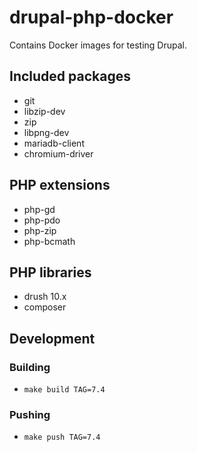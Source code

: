 # drupal-php-docker

Contains Docker images for testing Drupal.

## Included packages

- git
- libzip-dev
- zip
- libpng-dev
- mariadb-client
- chromium-driver

## PHP extensions

- php-gd
- php-pdo
- php-zip
- php-bcmath

## PHP libraries

- drush 10.x
- composer

## Development

### Building

- `make build TAG=7.4`

### Pushing

- `make push TAG=7.4`
